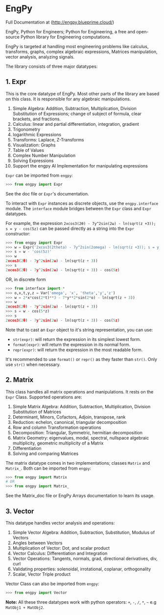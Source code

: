 # EngPy

Full Documentation at (http://engpy.blueprime.cloud/)


EngPy, Python for Engineers; Python for Engineering, a free and open-source Python library for Engineering computations.

EngPy is targeted at handling most engineering problems like calculus, transforms, graphs, complex algebraic expressions, Matrices manipulation, vector analysis, analyzing signals.

The library consists of three major datatypes:

## 1. Expr
This is the core datatype of EngPy. Most other parts of the library are based on this class.
It is responsible for any algebraic manipulations.

1.  Simple Algebra: Addition, Subtraction, Multiplication, Division Substitution of Expressions; change of subject of formula, clear brackets, and fractions.
2.  Calculus: linear and partial differentiation, integration, gradient
3.  Trigonometry
4.  logarithmic Expressions
5.  Transforms: Laplace, Z-Transforms
6.  Visualization: Graphs
7.  Table of Values
8.  Complex Number Manipulation
9.  Solving Expressions
10. Support the engpy AI Implementation for manipulating expressions

`Expr` can be imported from `engpy`:

```python
>>> from engpy import Expr
```

See the doc file or `Expr`'s documentation.

To interact with `Expr` instances as discrete objects, use the `engpy.interface` module.
The `interface` module bridges between the `Expr` class and `Expr` datatypes.

For example, the expression `2xcos3(2θ) - 7y^2sin(2ω) - ln(sqrt(z +3)); s = y - cos(5z)` can be passed directly as a string into the `Expr` constructor:
```python
>>> from engpy import Expr
>>> w = Expr('2xcos3(2theta) - 7y^2sin(2omega) - ln(sqrt(z +3)); s = y - cos(5z)')
>>> s = w - 'cos(5z)'
>>> w
2xcos3(2θ) - 7y^2sin(2ω) - ln(sqrt(z + 3))
>>> s
2xcos3(2θ) - 7y^2sin(2ω) - ln(sqrt(z + 3)) - cos(5z)
```

OR, in discrete form
```python
>>> from interface import *
>>> o,x,t,y,z = Var('omega', 'x', 'theta','y','z')
>>> w = 2*x*cos(2*t)**3 - 7*y**2*sin(2*o) - ln(sqrt(z + 3))
>>> w
2xcos3(2θ) - 7y^2sin(2ω) - ln(sqrt(z + 3))
>>> s = w - cos(5*z)
>>> s
2xcos3(2θ) - 7y^2sin(2ω) - ln(sqrt(z + 3)) - cos(5z)
```

Note that to cast an `Expr` object to it's string representation, you can use:
- `str(expr)`: will return the expression in its simplest lowest form.
- `format(expr)`: will return the expression in its normal form.
- `repr(expr)`: will return the expression in the most readable form.

It's recommended to use `format()` or `repr()` as they faster than `str()`. Only use `str()` when necessary.

## 2. Matrix
This class handles all matrix operations and manipulations. It rests on the `Expr` Class.
Supported operations are:
1. Simple Matrix Algebra: Addition, Subtraction, Multiplication, Division
						  Substitution of Matrices
2. Determinant, Minors, Cofactors, Adjoin, transpose, rank
3. Reduction: echelon, canonical, triangular decomposition
4. Row and column Transformation operations
5. Decomposition: Triangular, Symmetric, hermitian decomposition
6. Matrix Geometry: eigenvalues, modal, spectral, nullspace
				   algebraic multiplicity, geometric multiplicity
				   of a Matrix
7. Differentiation
8. Solving and comparing Matrices

The matrix datatype comes in two implementations; classes `Matrix` and `Matrix_`.
Both can be imported from `engpy`:
```python
>>> from engpy import Matrix
# OR
>>> from engpy import Matrix_
```

See the Matrix\_doc file or EngPy Arrays documentation to learn its usage.

## 3. Vector
This datatype handles vector analysis and operations:
1. Simple Vector Algebra: Addition, Subtraction, Substitution, Modulus
						  of Vectors
2. Angles between Vectors
3. Multiplication of Vector: Dot, and scalar product
4. Vector Calculus: Differentiation and Integration
5. Vector Operations: Tangents, normals, grad, directional derivatives,
					  div, curl
6. Validating properties: solenoidal, irrotational, coplanar, orthogonality
7. Scalar, Vector Triple product

Vector Class can also be imported from `engpy`:
```python
>>> from engpy import Vector
```

**Note:** All these three datatypes work with python operators: `+`, `-`, `/`, `*`, `~` e.g `MatObj1 + MatObj2`.

